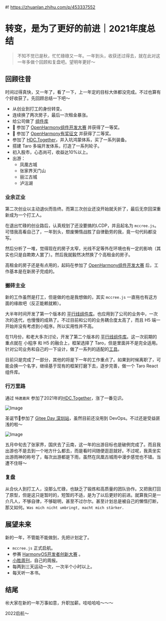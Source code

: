 #! https://zhuanlan.zhihu.com/p/453337552

# 转变，是为了更好的前进｜2021年度总结

> 不知不觉已是秋，忙忙碌碌又一年。一年到头，收获还过得去，就在此对这一年多做个回顾和复盘吧。望明年更好～

## 回顾往昔

时间过得真快，又一年了，看了一下，上一年定的目标大体都没完成。不过也算有个好收获了。先回顾总结一下吧～

- 从创业到打工的身份转变。
- 连续换了两次房子，最后一次租金暴涨。
- 给公司做了 [组件库](https://pxx-design.gitee.io/)
- 🥇 参加了 [OpenHarmony组件开发大赛](https://gitee.com/gitee-community/openharmony_components) 并获得了一等奖。
- 🥈 参加了 [OpenHarmony有奖征文](https://gitee.com/gitee-community/OHZW210809) 并获得了二等奖。
- 参加了 [HDC.Together](https://developer.huawei.com/consumer/cn/hdc/hdc2021/index.html)，并入坑鸿蒙体系，买了一系列装备。
- 搭建 Taro 多端开发体系，打造了一系列轮子。
- 初入股市，心态尚可，收益达10%以上。
- 出游：
  - 凤凰古城
  - 张家界天门山
  - 丽江古城
  - 泸沽湖

### 业余正业

第二次创业以主动退伙而告终。而第三次创业还没开始就夭折了，最后无奈回深重新成为一个打工人。

在退出忙碌的创业路后，认真规划了还没要搞的LCDP，并且起名为 `mccree.js`。可惜我高看自己了，一年到头，颓废懒惰战胜了自律勤劳的我，竟一句代码都没写。

然后分析了一堆，觉得现在的房子太窄，光线不足等外在环境也有一定的影响（其实也只是自欺欺人罢了）。然后我就毅然决然换了个高租金的房子。

高租金的房子还是有点用的，起码在参加了 [OpenHarmony组件开发大赛](https://gitee.com/gitee-community/openharmony_components) 后，工作基本是在新房子完成的。

### 搬砖主业

新的工作虽然是打工，但是做的也是我想做的，其实 `mccree.js` 一直拖也有这方面的缘故吧（反正能赖就赖）。

大半年时间开发了第一个版本的 [平行线组件库](https://pxx-design.gitee.io/)。也应用到了公司的业务中，一次次的迭代，也慢慢的成熟了。不过目前和公司的业务耦合度太高了，而且 H5 端一开始并没有考虑到小程序。所以实用性并不高。

在11月份，和老大多次讨论，开发了第二个版本的 [平行线组件库](https://pxx-design.gitee.io/next)。这一次前期的重点就在 小程序 和 H5 的融合上，框架选择了 Taro，但是里面并不是完全适用。针对公司业务和自己的一下设计，做了一系列的适配的[工具](https://pxx-design.gitee.io/next/#/guide/taro_frame)。

目前只是完成了一部分，其他的将是下一年的工作重点了。如果到时候离职了，可能会换一个名字，继续基于现有的框架打磨下去，逐步完善，做一个 Taro React 组件库。

### 行万里路

通过 `特邀嘉宾` 参加了2021年的[HDC.Together](https://developer.huawei.com/consumer/cn/hdc/hdc2021/index.html)，涨了一番见识。

![Image](https://pic4.zhimg.com/80/v2-1f425f5ae9d61978ada4ea7647340f8c.jpg)

圣诞节🎄参加了 [Gitee Day 深圳站](https://www.oschina.net/event/2324617)，虽然目前还没用到 DevOps。不过还是受益匪浅的啦～

![Image](https://pic4.zhimg.com/80/v2-c101ea9373771f4a5748726d7787f69b.jpg)

五月中旬去了张家界，国庆去了云南，这一年的出游目标也是破例完成了。而且我出游也不是去到一个地方什么都去，而是看时间随便逛逛就好。不过呢，我真坐实出游雨神的称号了，每次出游都是下雨，虽然在凤凰古城雨中漫步感觉也不错。当遭不住呀～

### 复盘

从合伙人到打工人，没那么忙碌，也缺乏了锻炼和高质量的团队协作。又把我打回了原型，但是这只是暂时的，短暂的不适，是为了以后更好的前进。就算我只是一介凡人，不够自律，不够聪明，甚至不过尔尔。甚至计划总是被自己的懒惰打断，那又如何。`Was mich nicht umbringt, macht mich stärker.`

## 展望未来

新的一年，不管能不能做到，先把计划定了。

- `mccree.js` 正式启航。
- 参赛 [HarmonyOS开发者创新大赛](https://developer.huawei.com/consumer/cn/activity/digixActivity/digixdetail/301633681676946535?ha_source=harmony&ha_sourceId=89000017) 。
- [小胜周刊](https://www.yuque.com/smk17/weekly)，自己的周报。
- 每两到三天运动一次，一次半个小时以上。
- 每天听一本书。

## 结尾

㊗️大家在新的一年万事如意，升职加薪。哇哈哈哈～～～

2022启航～